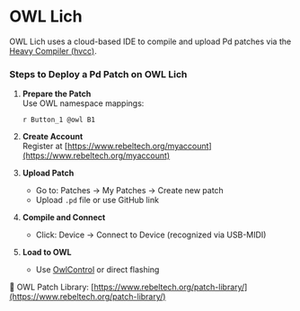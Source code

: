 # OWL Lich

OWL Lich uses a cloud-based IDE to compile and upload Pd patches via the [Heavy Compiler (hvcc)](https://github.com/enzienaudio/heavy).

### Steps to Deploy a Pd Patch on OWL Lich

1. **Prepare the Patch**  
   Use OWL namespace mappings:
   ```
   r Button_1 @owl B1
   ```

2. **Create Account**  
   Register at [https://www.rebeltech.org/myaccount](https://www.rebeltech.org/myaccount)

3. **Upload Patch**
   - Go to: Patches → My Patches → Create new patch
   - Upload `.pd` file or use GitHub link

4. **Compile and Connect**
   - Click: Device → Connect to Device (recognized via USB-MIDI)

5. **Load to OWL**
   - Use [OwlControl](https://github.com/pingdynasty/OwlControl) or direct flashing

📎 OWL Patch Library: [https://www.rebeltech.org/patch-library/](https://www.rebeltech.org/patch-library/)
